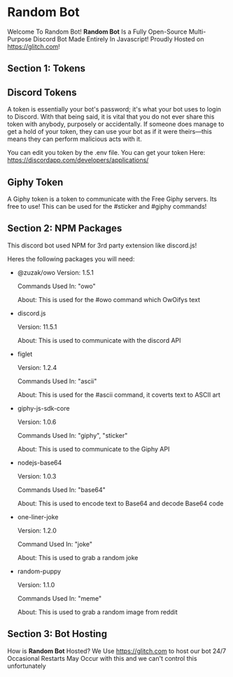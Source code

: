   Random Bot
=================

Welcome To Random Bot!
**Random Bot** Is a Fully Open-Source Multi-Purpose Discord Bot Made Entirely In Javascript!
Proudly Hosted on https://glitch.com!


  Section 1: Tokens
------------

Discord Tokens
-------------------------------
A token is essentially your bot's password; it's what your bot uses to login to Discord. With that being said, it is vital that you do not ever share this token with anybody, purposely or accidentally. If someone does manage to get a hold of your token, they can use your bot as if it were theirs—this means they can perform malicious acts with it.

You can edit you token by the .env file.
You can get your token Here: https://discordapp.com/developers/applications/

Giphy Token
------------------
A Giphy token is a token to communicate with the Free Giphy servers. Its free to use!
This can be used for the #sticker and #giphy commands!

  Section 2: NPM Packages
-----------------------
This discord bot used NPM for 3rd party extension like discord.js!

Heres the following packages you will need:
  - @zuzak/owo
      Version: 1.5.1
      
      Commands Used In: "owo"
      
      About: This is used for the #owo command which OwOifys text
      
  - discord.js
  
      Version: 11.5.1
      
      About: This is used to communicate with the discord API
      
  - figlet
  
      Version: 1.2.4
      
      Commands Used In: "ascii"
      
      About: This is used for the #ascii command, it coverts text to ASCII art
      
  - giphy-js-sdk-core
  
      Version: 1.0.6
      
      Commands Used In: "giphy", "sticker"
      
      About: This is used to communicate to the Giphy API
      
  - nodejs-base64
  
      Version: 1.0.3
      
      Commands Used In: "base64"
      
      About: This is used to encode text to Base64 and decode Base64 code
      
  - one-liner-joke
    
      Version: 1.2.0
      
      Command Used In: "joke"
      
      About: This is used to grab a random joke
      
  - random-puppy
  
      Version: 1.1.0
      
      Commands Used In: "meme"
      
      About: This is used to grab a random image from reddit

  Section 3: Bot Hosting
--------------------------
How is **Random Bot** Hosted?
We Use https://glitch.com to host our bot 24/7
Occasional Restarts May Occur with this and we can't control this unfortunately
